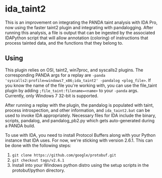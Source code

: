 ida_taint2
========

This is an improvement on integrating the PANDA taint analysis with IDA Pro, now
using the faster taint2 plugin and integrating with pandalogging.  After running
this analysis, a file is output that can be ingested by the associated IDAPython
script that will allow annotation (coloring) of instructions that process
tainted data, and the functions that they belong to.

Using
--------
This plugin relies on OSI, taint2, win7proc, and syscalls2 plugins.  The
corresponding PANDA args for a replay are `-panda
'syscalls2:profile=windows7_x86;ida_taint2' -pandalog <plog_file>`.  If you know
the name of the file you're working with, you can use the file_taint plugin by
adding `;file_taint:filename=<name>` to your `-panda` args.  Currently,
only Windows 7 32-bit is supported.

After running a replay with the plugin, the pandalog is populated with taint,
process introspection, and other information, and `ida_taint2.bat` can be used
to invoke IDA appropriately.  Necessary files for IDA include the binary,
scripts, pandalog, and pandalog_pb2.py which gets auto-generated during a PANDA
build.

To use with IDA, you need to install Protocol Buffers along with your Python
instance that IDA uses.  For now, we're sticking with version 2.6.1.  This can
be done with the following steps:

1. `git clone https://github.com/google/protobuf.git`
2. `git checkout tags/v2.6.1`
3. Install into your Windows python distro using the setup scripts in the
protobuf/python directory.

